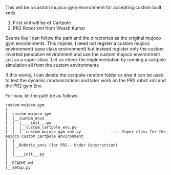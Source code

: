 This will be a custom mujoco gym environment for accepting custom built xmls 
1. First xml will be of Cartpole 
2. PR2 Robot xml from Vikash Kumar



Seems like I can follow the path and the directories as the original mujoco gym environments. This Implies,
I need not regster a custom mujoco environment( base class environment) but instead register only the custom inverted pendulum environment and use the custom mujoco environment just as a super class. Let us check the implementation by running a cartpole simulation all from the custom environments

If this works, I can delete the cartpole-random folder or else it can be used to test the dynamic randomizations
and 
later work on the PR2 robot xml and the PR2 gym Env.


For now, let the path be as follows:

```
custom-mujoco-gym
|
|__custom_mujoco_gym
|  |__custom_envs
|  |  |____init__.py
|  |  |__custom_cartpole_env.py
|  |  |__custom_mujoco_gym_env.py             ---- Super class for the mujoco custom cartpole environment
|  |  
|  |__Robotic_envs (for PR2-- Under Construction)
|  |
|  |____init__.py
|
|__README.md
|__setup.py

```